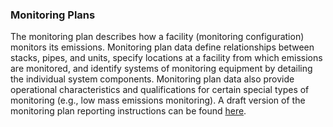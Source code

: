 ### Monitoring Plans

The monitoring plan describes how a facility (monitoring configuration) monitors its emissions. Monitoring plan data define relationships between stacks, pipes, and units, specify locations at a facility from which emissions are monitored, and identify systems of monitoring equipment by detailing the individual system components. Monitoring plan data also provide operational characteristics and qualifications for certain special types of monitoring (e.g., low mass emissions monitoring). A draft version of the monitoring plan reporting instructions can be found [here].

[here]: <https://api.epa.gov/easey/dev/content-mgmt/ecmps/reporting-instructions/monitoring-plan.pdf>